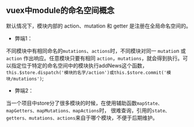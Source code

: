 ## vuex中module的命名空间概念

默认情况下，模块内部的 action、mutation 和 getter 是注册在全局命名空间的。

- 弊端1：

不同模块中有相同命名的`mutations`、`actions`时，不同模块对同一 `mutatio`n 或 `action` 作出响应。任意模块只要有相同 `action`，`mutations`，就会得到执行。可以指定位于特定的命名空间中的模块执行addNews这个函数，`this.$store.dispatch('模块的名字/action')或this.$store.commit('模块/mutations')`;

- 弊端2：

当一个项目中store分了很多模块的时候，在使用辅助函数`mapState、mapGetters、mapMutations、mapActions`时，
很难查询，引用的`state、getters、mutations、actions`来自于哪个模块，不便于后期维护。
